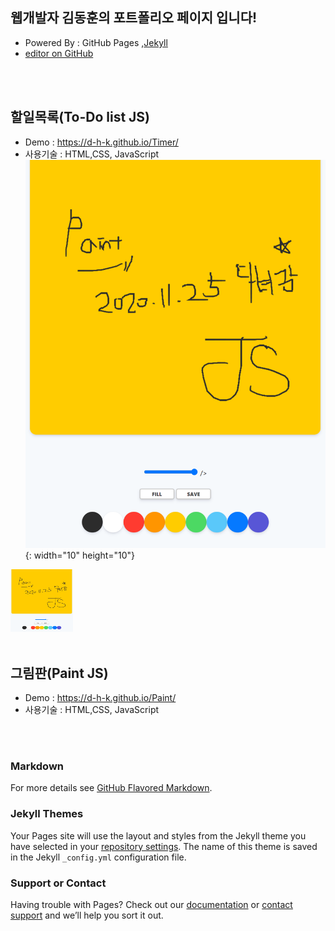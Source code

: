 ## 웹개발자 김동훈의 포트폴리오 페이지 입니다!
- Powered By : GitHub Pages ,[Jekyll](https://jekyllrb.com/) 
- [editor on GitHub](https://github.com/d-h-k/d-h-k.github.io/edit/main/index.md) 
<br>
<br>

## 할일목록(To-Do list JS)
- Demo : https://d-h-k.github.io/Timer/
- 사용기술 : HTML,CSS, JavaScript
![ex_screenshot](./img/jspaintpic.png){: width="10" height="10"}
<img src="/img/jspaintpic.png" width="100" height="100">
<br>
<br>


## 그림판(Paint JS)
- Demo : https://d-h-k.github.io/Paint/
- 사용기술 : HTML,CSS, JavaScript
<br>
<br>


<!--- 

{: width="100" height="100"}
--->


### Markdown
For more details see [GitHub Flavored Markdown](https://guides.github.com/features/mastering-markdown/).

### Jekyll Themes

Your Pages site will use the layout and styles from the Jekyll theme you have selected in your [repository settings](https://github.com/d-h-k/d-h-k.github.io/settings). The name of this theme is saved in the Jekyll `_config.yml` configuration file.

### Support or Contact

Having trouble with Pages? Check out our [documentation](https://docs.github.com/categories/github-pages-basics/) or [contact support](https://github.com/contact) and we’ll help you sort it out.
